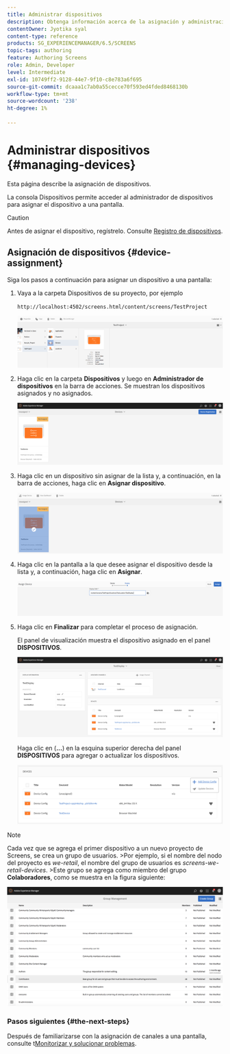 ```yaml
---
title: Administrar dispositivos
description: Obtenga información acerca de la asignación y administración de dispositivos en AEM Screens.
contentOwner: Jyotika syal
content-type: reference
products: SG_EXPERIENCEMANAGER/6.5/SCREENS
topic-tags: authoring
feature: Authoring Screens
role: Admin, Developer
level: Intermediate
exl-id: 10749ff2-9128-44e7-9f10-c8e783a6f695
source-git-commit: dcaaa1c7ab0a55cecce70f593ed4fded8468130b
workflow-type: tm+mt
source-wordcount: '238'
ht-degree: 1%

---
```


# Administrar dispositivos {#managing-devices}

Esta página describe la asignación de dispositivos.

La consola Dispositivos permite acceder al administrador de dispositivos para asignar el dispositivo a una pantalla.

>[!CAUTION]
>
>Antes de asignar el dispositivo, regístrelo. Consulte [Registro de dispositivos](device-registration.md).

## Asignación de dispositivos {#device-assignment}

Siga los pasos a continuación para asignar un dispositivo a una pantalla:

1. Vaya a la carpeta Dispositivos de su proyecto, por ejemplo

   `http://localhost:4502/screens.html/content/screens/TestProject`

   ![chlimage_1-32](assets/chlimage_1-32.png)

1. Haga clic en la carpeta **Dispositivos** y luego en **Administrador de dispositivos** en la barra de acciones. Se muestran los dispositivos asignados y no asignados.

   ![chlimage_1-33](assets/chlimage_1-33.png)

1. Haga clic en un dispositivo sin asignar de la lista y, a continuación, en la barra de acciones, haga clic en **Asignar dispositivo**.

   ![chlimage_1-34](assets/chlimage_1-34.png)

1. Haga clic en la pantalla a la que desee asignar el dispositivo desde la lista y, a continuación, haga clic en **Asignar**.

   ![chlimage_1-35](assets/chlimage_1-35.png)

1. Haga clic en **Finalizar** para completar el proceso de asignación.


   El panel de visualización muestra el dispositivo asignado en el panel **DISPOSITIVOS**.

   ![chlimage_1-37](assets/chlimage_1-37.png)

   Haga clic en (**...**) en la esquina superior derecha del panel **DISPOSITIVOS** para agregar o actualizar los dispositivos.

   ![chlimage_1-38](assets/chlimage_1-38.png)

>[!NOTE]
>
>Cada vez que se agrega el primer dispositivo a un nuevo proyecto de Screens, se crea un grupo de usuarios.
>&#x200B;>Por ejemplo, si el nombre del nodo del proyecto es *we-retail*, el nombre del grupo de usuarios es *screens-we-retail-devices*.
>&#x200B;>Este grupo se agrega como miembro del grupo **Colaboradores**, como se muestra en la figura siguiente:

![chlimage_1-39](assets/chlimage_1-39.png)

### Pasos siguientes {#the-next-steps}

Después de familiarizarse con la asignación de canales a una pantalla, consulte t[Monitorizar y solucionar problemas](monitoring-screens.md).
